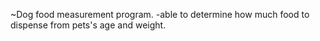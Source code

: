 ~Dog food measurement program.
-able to determine how much food to dispense from pets's age and weight.
